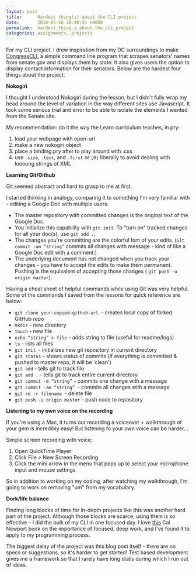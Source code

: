 ```yaml
---
layout: post
title:      Hardest thing(s) about the CLI project
date:       2018-05-16 18:40:44 +0000
permalink:  hardest_thing_s_about_the_cli_project
categories: assignments, projects
---
```



For my CLI project, I drew inspiration from my DC surroundings to make [CongressCLI](https://github.com/crosskayla/congress-rep-CLI), a simple command line program that scrapes senators' names from senate.gov and displays them by state. It also gives users the option to display contact information for their senators. Below are the hardest four things about the project.

**Nokogiri**

I thought I understood Nokogiri during the lesson, but I didn't fully wrap my head around the level of variation in the way different sites use Javascript. It took some serious trial and error to be able to isolate the elements I wanted from the Senate site.

My recommendation: do it the way the Learn curriculum teaches, in pry:

1. load your webpage with open-url
2. make a new nokogiri object
3. place a binding.pry after to play around with .css
4. use `.size`, `.text`, and `.first` or `[0]` liberally to avoid dealing with loooong strings of XML

**Learning Git/Github**

Git seemed abstract and hard to grasp to me at first.

I started thinking in analogy, comparing it to something I'm very familiar with - editing a Google Doc with multiple users.

* The master repository with committed changes is the original text of the Google Doc.
* You initialize this capability with `git init`. To "turn on" tracked changes for all your doc(s), use `git add .`.
* The changes you're committing are the colorful font of your edits. (`Git commit -am “string”` commits all changes with message - kind of like a Google Doc edit with a comment.)
* The underlying document has not changed when you track your changes - you have to accept the edits to make them permanent. Pushing is the equivalent of accepting those changes ( `git push -u origin master`).

Having a cheat sheet of helpful commands while using Git was very helpful. Some of the commands I saved from the lessons for quick reference are below:

* `git clone your-copied-github-url `- creates local copy of forked GitHub repo
* `mkdir` - new directory
* `touch` - new file
* `echo “string” > file` - adds string to file (useful for readme/logs)
* `ls` - lists all files
* `git init `- initializes new git repository in current directory
* `git status` – shows status of commits (if everything is committed & pushed to master repo, it will be 'clean')
* `git add` - tells git to track file
* `git add .` - tells git to track entire current directory
* `git commit -m “string”` - commits one change with a message
* `git commit -am “string” `- commits all changes with a message
* `git rm -r filename `- delete file
* `git push -u origin master` - push code to repository

**Listening to my own voice on the recording**

If you're using a Mac, it turns out recording a voiceover + walkthrough of your gem is incredibly easy! But listening to your own voice can be harder...

Simple screen recording with voice:
1. Open QuickTime Player
2. Click File > New Screen Recording
3. Click the mini arrow in the menu that pops up to select your microphone input and mouse settings

So in addition to working on my coding, after watching my walkthrough, I'm going to work on removing "um" from my vocabulary.

**Dork/life balance**

Finding long blocks of time for in-depth projects like this was another hard part of the project. Although those blocks are scarce, using them is so effective – I did the bulk of my CLI in one focused day. I love [this](https://www.amazon.com/Deep-Work-Focused-Success-Distracted/dp/1455586692) Cal Newport book on the importance of focused, deep work, and I've found it to apply to my programming process.

The biggest delay of the project was this blog post itself - there are no specs or suggestions, so it's harder to get started! Test based development gives me a framework so that I rarely have long stalls during which I run out of ideas.
